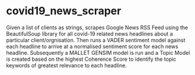 # covid19_news_scraper

Given a list of clients as strings, scrapes Google News RSS Feed using the BeautifulSoup library for all covid-19 related news headlines about a particular client/orgnisation. Then runs a VADER sentiment model against each headline to arrive at a normalised sentiment score for each news headline. Subsequently a MALLET GENSIM model is run and a Topic Model is created based on the highest Coherence Score to identify the topic keywords of greatest relevance to each headline.
